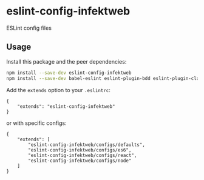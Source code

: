 # eslint-config-infektweb

  ESLint config files

## Usage

  Install this package and the peer dependencies:

  ```sh
  npm install --save-dev eslint-config-infektweb
  npm install --save-dev babel-eslint eslint-plugin-bdd eslint-plugin-classes eslint-plugin-react
  ```

  Add the `extends` option to your `.eslintrc`:

  ```
  {
      "extends": "eslint-config-infektweb"
  }
  ```

  or with specific configs:

  ```
  {
      "extends": [
          "eslint-config-infektweb/configs/defaults",
          "eslint-config-infektweb/configs/es6",
          "eslint-config-infektweb/configs/react",
          "eslint-config-infektweb/configs/node"
      ]
  }
  ```
